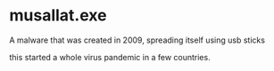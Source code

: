 # musallat.exe
A malware that was created in 2009, spreading itself using usb sticks

this started a whole virus pandemic in a few countries. 
